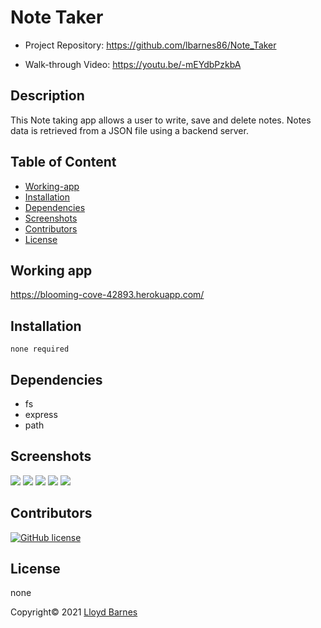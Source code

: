 # Note Taker

- Project Repository: https://github.com/lbarnes86/Note_Taker

- Walk-through Video: https://youtu.be/-mEYdbPzkbA

## Description
This Note taking app allows a user to write, save and delete notes. Notes data is retrieved from a JSON file using a backend server.

## Table of Content
- [Working-app](#working-app)
- [Installation](#installation)
- [Dependencies](#dependencies)
- [Screenshots](#screenshots)
- [Contributors](#contributors)
- [License](#license)

## Working app

https://blooming-cove-42893.herokuapp.com/

## Installation
```
none required
```

## Dependencies
- fs
- express
- path


## Screenshots

<img src="https://user-images.githubusercontent.com/70309736/100531061-9b5cd900-31bf-11eb-9081-4b2867fa76f4.png">

<img src="https://user-images.githubusercontent.com/70309736/100531062-9d269c80-31bf-11eb-8eff-9550cc43d7e4.png">

<img src="https://user-images.githubusercontent.com/70309736/100531064-9e57c980-31bf-11eb-88d2-8e45d37e64f6.png">

<img src="https://user-images.githubusercontent.com/70309736/100531065-a0218d00-31bf-11eb-96d6-b3c610250871.png">

<img src="https://user-images.githubusercontent.com/70309736/100531067-a1eb5080-31bf-11eb-8749-04e9acd77f7b.png">

## Contributors

[![GitHub license](https://img.shields.io/badge/Made%20by-Lloyd%20Barnes-ab8c9b?style=flat&logo=github)](https://github.com/lbarnes86)

## License

none


Copyright© 2021 [Lloyd Barnes](https://lbarnes86.github.io/react-portfolio/)


